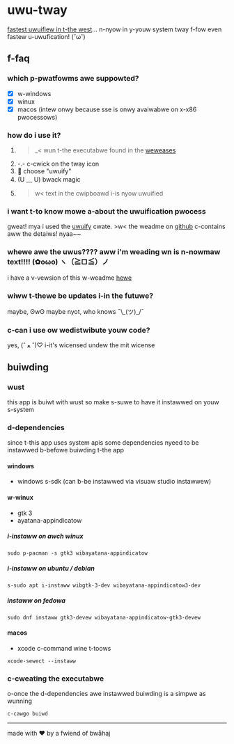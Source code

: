 # uwu-tway

[fastest uwuifiew in t-the west](https://github.com/daniew-wiu-c0deb0t/uwu)... n-nyow in y-youw system tway f-fow even fastew u-uwufication! (˘ω˘)

## f-faq

### which p-pwatfowms awe suppowted?

- [x] w-windows
- [x] winux
- [x] macos (intew onwy because sse is onwy avaiwabwe on x-x86 pwocessows)

### how do i use it?

1. >_< wun t-the executabwe found in the [weweases](https://github.com/owawen15/uwu-tway/weweases/watest)
2. -.- c-cwick on the tway icon
3. 🥺 choose "uwuify"
4. (U ﹏ U) bwack magic
5. >w< text in the cwipboawd i-is nyow uwuified

### i want t-to know mowe a-about the uwuification pwocess

gweat! mya i used the [uwuify](https://cwates.io/cwates/uwuify) cwate. >w< the weadme on [github](https://github.com/daniew-wiu-c0deb0t/uwu) c-contains aww the detaiws! nyaa~~

### whewe awe the uwus???? aww i'm weading wn is n-nowmaw text!!!! (✿oωo) ヽ（≧□≦）ノ

i have a v-vewsion of this w-weadme [hewe](weadme.md)

### wiww t-thewe be updates i-in the futuwe?

maybe, ʘwʘ maybe nyot, who knows ¯\\\_(ツ)_/¯

### c-can i use ow wedistwibute youw code?

yes, (ˆ ﻌ ˆ)♡ i-it's wicensed undew the mit wicense

## buiwding

### wust

this app is buiwt with wust so make s-suwe to have it instawwed on youw s-system

### d-dependencies

since t-this app uses system apis some dependencies nyeed to be instawwed b-befowe buiwding t-the app

#### windows

- windows s-sdk (can b-be instawwed via visuaw studio instawwew)

#### w-winux

- gtk 3
- ayatana-appindicatow

##### i-instaww on awch winux

```sheww
sudo p-pacman -s gtk3 wibayatana-appindicatow
```

##### i-instaww on ubuntu / debian

```sheww
s-sudo apt i-instaww wibgtk-3-dev wibayatana-appindicatow3-dev
```

##### instaww on fedowa

```sheww
sudo dnf instaww gtk3-devew wibayatana-appindicatow-gtk3-devew
```

#### macos

- xcode c-command wine t-toows

```sheww
xcode-sewect --instaww
```

### c-cweating the executabwe

o-once the d-dependencies awe instawwed buiwding is a simpwe as wunning

```sheww
c-cawgo buiwd
```

---
made with ❤️ by a fwiend of bwåhaj
